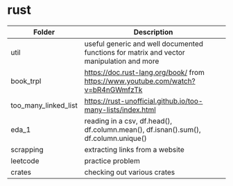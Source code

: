 # rust
| Folder | Description|
|-|-|
| util |  useful generic and well documented functions for matrix and vector manipulation and more|
| book_trpl |  https://doc.rust-lang.org/book/ from https://www.youtube.com/watch?v=bR4nGWmfzTk
| too_many_linked_list |  https://rust-unofficial.github.io/too-many-lists/index.html|
| eda_1 |  reading in a csv, df.head(), df.column.mean(), df.isnan().sum(), df.column.unique()|
| scrapping |  extracting links from a website|
| leetcode |  practice problem|
| crates | checking out various crates |

